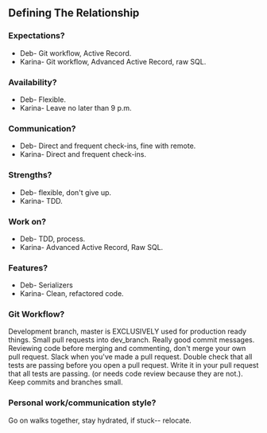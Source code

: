 
## Defining The Relationship

### Expectations?
  * Deb- Git workflow, Active Record.
  * Karina- Git workflow, Advanced Active Record, raw SQL.

### Availability?
  * Deb- Flexible.
  * Karina- Leave no later than 9 p.m.

### Communication?
  * Deb- Direct and frequent check-ins, fine with remote.
  * Karina- Direct and frequent check-ins.

### Strengths?
  * Deb- flexible, don't give up.
  * Karina- TDD.

### Work on?
  * Deb- TDD, process.
  * Karina- Advanced Active Record, Raw SQL.

### Features?
  * Deb- Serializers
  * Karina- Clean, refactored code.

### Git Workflow?
  Development branch, master is EXCLUSIVELY used for production ready things. Small pull requests into dev_branch.
  Really good commit messages. Reviewing code before merging and commenting, don't merge your own pull request. Slack when you've made a pull request. Double check that all tests are passing before you open a pull request. Write it in your pull request that all tests are passing. (or needs code review because they are not.). Keep commits and branches small.  

### Personal work/communication style?
  Go on walks together, stay hydrated, if stuck-- relocate.
